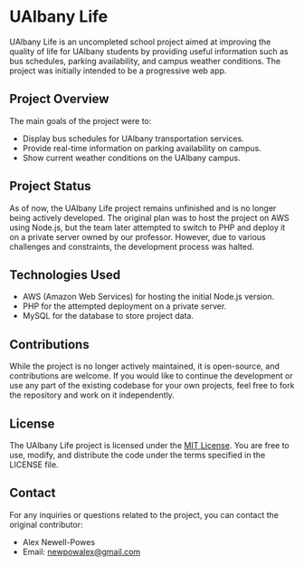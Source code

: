 # UAlbany Life

UAlbany Life is an uncompleted school project aimed at improving the quality of life for UAlbany students by providing useful information such as bus schedules, parking availability, and campus weather conditions. The project was initially intended to be a progressive web app.

## Project Overview

The main goals of the project were to:

- Display bus schedules for UAlbany transportation services.
- Provide real-time information on parking availability on campus.
- Show current weather conditions on the UAlbany campus.

## Project Status

As of now, the UAlbany Life project remains unfinished and is no longer being actively developed. The original plan was to host the project on AWS using Node.js, but the team later attempted to switch to PHP and deploy it on a private server owned by our professor. However, due to various challenges and constraints, the development process was halted.

## Technologies Used

- AWS (Amazon Web Services) for hosting the initial Node.js version.
- PHP for the attempted deployment on a private server.
- MySQL for the database to store project data.

## Contributions

While the project is no longer actively maintained, it is open-source, and contributions are welcome. If you would like to continue the development or use any part of the existing codebase for your own projects, feel free to fork the repository and work on it independently.

## License

The UAlbany Life project is licensed under the [MIT License](LICENSE). You are free to use, modify, and distribute the code under the terms specified in the LICENSE file.

## Contact

For any inquiries or questions related to the project, you can contact the original contributor:

- Alex Newell-Powes
- Email: [newpowalex@gmail.com](mailto:newpowalex@gmail.com)
